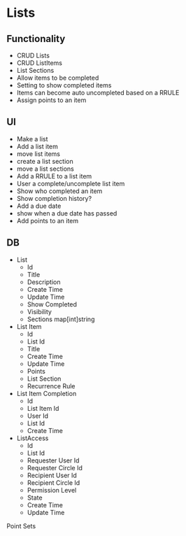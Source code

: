 # Lists
## Functionality
- CRUD Lists
- CRUD ListItems
- List Sections
- Allow items to be completed
- Setting to show completed items
- Items can become auto uncompleted based on a RRULE
- Assign points to an item

## UI
- Make a list
- Add a list item
- move list items
- create a list section
- move a list sections
- Add a RRULE to a list item
- User a complete/uncomplete list item
- Show who completed an item
- Show completion history?
- Add a due date
- show when a due date has passed
- Add points to an item

## DB
- List
    - Id
    - Title
    - Description
    - Create Time
    - Update Time
    - Show Completed
    - Visibility
    - Sections map[int]string
- List Item
    - Id
    - List Id
    - Title
    - Create Time
    - Update Time
    - Points
    - List Section
    - Recurrence Rule
- List Item Completion
    - Id
    - List Item Id
    - User Id
    - List Id
    - Create Time
- ListAccess
    - Id
    - List Id
    - Requester User Id
    - Requester Circle Id
    - Recipient User Id
    - Recipient Circle Id
    - Permission Level
    - State
    - Create Time
    - Update Time

Point Sets